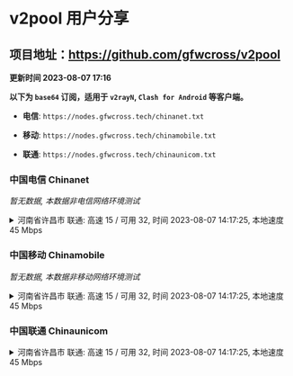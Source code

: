 # v2pool 用户分享
## 项目地址：<https://github.com/gfwcross/v2pool>
**更新时间 2023-08-07 17:16**


**以下为 `base64` 订阅，适用于 `v2rayN`, `Clash for Android` 等客户端。**

- **电信**: `https://nodes.gfwcross.tech/chinanet.txt`

- **移动**: `https://nodes.gfwcross.tech/chinamobile.txt`

- **联通**: `https://nodes.gfwcross.tech/chinaunicom.txt`


### 中国电信 Chinanet
<i>暂无数据, 本数据非电信网络环境测试</i>
<details><summary>河南省许昌市 联通: 高速 15 / 可用 32, 时间 2023-08-07 14:17:25, 本地速度 45 Mbps</summary><p>可用节点订阅：https://transfer.sh/L2L0pOlTSw/running.txt<br>高速节点订阅：https://transfer.sh/zB0WWjEg7O/good.txt<br>低延迟节点订阅：https://transfer.sh/mgTdwSaMVu/low_delay.txt</p></details>
<p></p>

### 中国移动 Chinamobile
<i>暂无数据, 本数据非移动网络环境测试</i>
<details><summary>河南省许昌市 联通: 高速 15 / 可用 32, 时间 2023-08-07 14:17:25, 本地速度 45 Mbps</summary><p>可用节点订阅：https://transfer.sh/L2L0pOlTSw/running.txt<br>高速节点订阅：https://transfer.sh/zB0WWjEg7O/good.txt<br>低延迟节点订阅：https://transfer.sh/mgTdwSaMVu/low_delay.txt</p></details>
<p></p>

### 中国联通 Chinaunicom
<details><summary>河南省许昌市 联通: 高速 15 / 可用 32, 时间 2023-08-07 14:17:25, 本地速度 45 Mbps</summary><p>可用节点订阅：https://transfer.sh/L2L0pOlTSw/running.txt<br>高速节点订阅：https://transfer.sh/zB0WWjEg7O/good.txt<br>低延迟节点订阅：https://transfer.sh/mgTdwSaMVu/low_delay.txt</p></details>
<p></p>